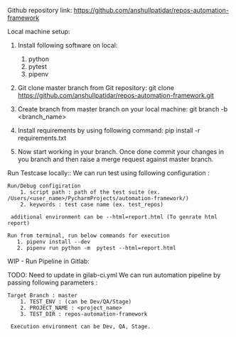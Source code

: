 Github repository link:
https://github.com/anshullpatidar/repos-automation-framework

Local machine setup:

1) Install following software on local:
      1) python
      2) pytest
      3) pipenv


2) Git clone master branch from Git repository:
    git clone https://github.com/anshullpatidar/repos-automation-framework.git


3) Create branch from master branch on your local machine:
    git branch -b <branch_name>


4) Install requirements by using following command:
   pip install -r requirements.txt


5) Now start working in your branch. Once done commit your changes in you branch and then raise a merge request against master branch.


Run Testcase locally::
   We can run test using following configuration :

    Run/Debug configiration
        1. script path : path of the test suite (ex. /Users/<user_name>/PycharmProjects/automation-framework/)
        2. keywords : test case name (ex. test_repos)
        
     additional environment can be --html=report.html (To genrate html report)
    
    Run from terminal, run below commands for execution
       1. pipenv install --dev
       2. pipenv run python -m  pytest --html=report.html

WIP - Run Pipeline in Gitlab:

   TODO: Need to update in gilab-ci.yml
   We can run automation pipeline by passing following parameters :

    Target Branch : master
        1. TEST_ENV : (can be Dev/QA/Stage)
        2. PROJECT_NAME : <project_name>
        3. TEST_DIR : repos-automation-framework

     Execution environment can be Dev, QA, Stage.

